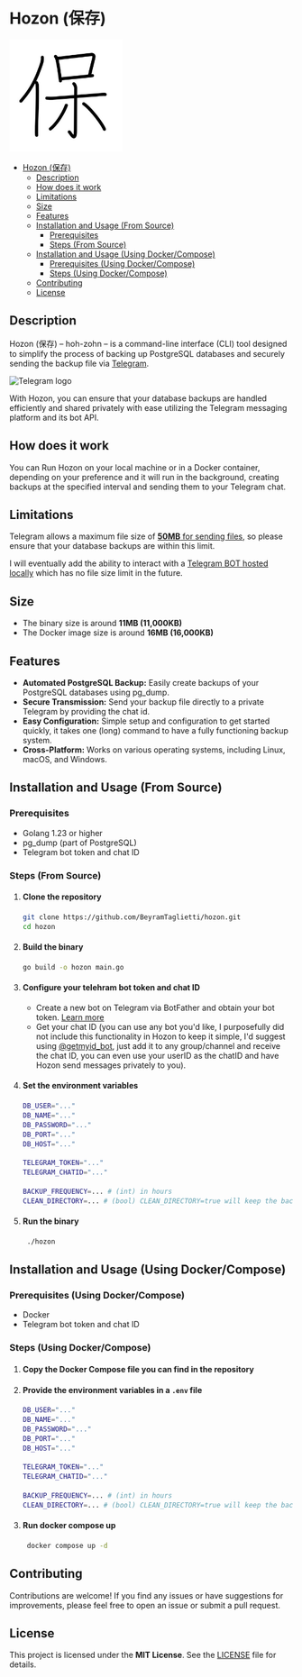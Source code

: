# Hozon (保存)

<img src="assets/hozon.jpg" width=200>

- [Hozon (保存)](#hozon-保存)
  - [Description](#description)
  - [How does it work](#how-does-it-work)
  - [Limitations](#limitations)
  - [Size](#size)
  - [Features](#features)
  - [Installation and Usage (From Source)](#installation-and-usage-from-source)
    - [Prerequisites](#prerequisites)
    - [Steps (From Source)](#steps-from-source)
  - [Installation and Usage (Using Docker/Compose)](#installation-and-usage-using-dockercompose)
    - [Prerequisites (Using Docker/Compose)](#prerequisites-using-dockercompose)
    - [Steps (Using Docker/Compose)](#steps-using-dockercompose)
  - [Contributing](#contributing)
  - [License](#license)

## Description

Hozon (保存) – hoh-zohn – is a command-line interface (CLI) tool designed to simplify the process of backing up PostgreSQL databases and securely sending the backup file via [Telegram](https://telegram.org/).

<img src="https://upload.wikimedia.org/wikipedia/commons/thumb/8/82/Telegram_logo.svg/512px-Telegram_logo.svg.png" alt="Telegram logo" width=50>

With Hozon, you can ensure that your database backups are handled efficiently and shared privately with ease utilizing the Telegram messaging platform and its bot API.

## How does it work

You can Run Hozon on your local machine or in a Docker container, depending on your preference and it will run in the background, creating backups at the specified interval and sending them to your Telegram chat.

## Limitations

Telegram allows a maximum file size of [**50MB** for sending files](https://core.telegram.org/bots/api#senddocument), so please ensure that your database backups are within this limit.

I will eventually add the ability to interact with a [Telegram BOT hosted locally](https://core.telegram.org/bots/api#senddocument) which has no file size limit in the future.

## Size

- The binary size is around **11MB (11,000KB)**
- The Docker image size is around **16MB (16,000KB)**

## Features

- **Automated PostgreSQL Backup:** Easily create backups of your PostgreSQL databases using pg_dump.
- **Secure Transmission:** Send your backup file directly to a private Telegram by providing the chat id.
- **Easy Configuration:** Simple setup and configuration to get started quickly, it takes one (long) command to have a fully functioning backup system.
- **Cross-Platform:** Works on various operating systems, including Linux, macOS, and Windows.

## Installation and Usage (From Source)

### Prerequisites

- Golang 1.23 or higher
- pg_dump (part of PostgreSQL)
- Telegram bot token and chat ID

### Steps (From Source)

1. #### Clone the repository

   ```bash
   git clone https://github.com/BeyramTaglietti/hozon.git
   cd hozon
   ```

2. #### Build the binary

   ```bash
   go build -o hozon main.go
   ```

3. #### Configure your telehram bot token and chat ID

   - Create a new bot on Telegram via BotFather and obtain your bot token. [Learn more](https://core.telegram.org/bots#how-do-i-create-a-bot)
   - Get your chat ID (you can use any bot you'd like, I purposefully did not include this functionality in Hozon to keep it simple, I'd suggest using [@getmyid_bot](https://t.me/getmyid_bot), just add it to any group/channel and receive the chat ID, you can even use your userID as the chatID and have Hozon send messages privately to you).

4. #### Set the environment variables

   ```bash
   DB_USER="..."
   DB_NAME="..."
   DB_PASSWORD="..."
   DB_PORT="..."
   DB_HOST="..."

   TELEGRAM_TOKEN="..."
   TELEGRAM_CHATID="..."

   BACKUP_FREQUENCY=... # (int) in hours
   CLEAN_DIRECTORY=... # (bool) CLEAN_DIRECTORY=true will keep the backup directory clean, false will keep all backups
   ```

5. #### Run the binary

   ```bash
    ./hozon
   ```

## Installation and Usage (Using Docker/Compose)

### Prerequisites (Using Docker/Compose)

- Docker
- Telegram bot token and chat ID

### Steps (Using Docker/Compose)

1. #### Copy the Docker Compose file you can find in the repository

2. #### Provide the environment variables in a `.env` file

   ```bash
   DB_USER="..."
   DB_NAME="..."
   DB_PASSWORD="..."
   DB_PORT="..."
   DB_HOST="..."

   TELEGRAM_TOKEN="..."
   TELEGRAM_CHATID="..."

   BACKUP_FREQUENCY=... # (int) in hours
   CLEAN_DIRECTORY=... # (bool) CLEAN_DIRECTORY=true will keep the backup directory clean, false will keep all backups
   ```

3. #### Run docker compose up

   ```bash
    docker compose up -d
   ```

## Contributing

Contributions are welcome! If you find any issues or have suggestions for improvements, please feel free to open an issue or submit a pull request.

## License

This project is licensed under the **MIT License**. See the [LICENSE](./LICENSE) file for details.

